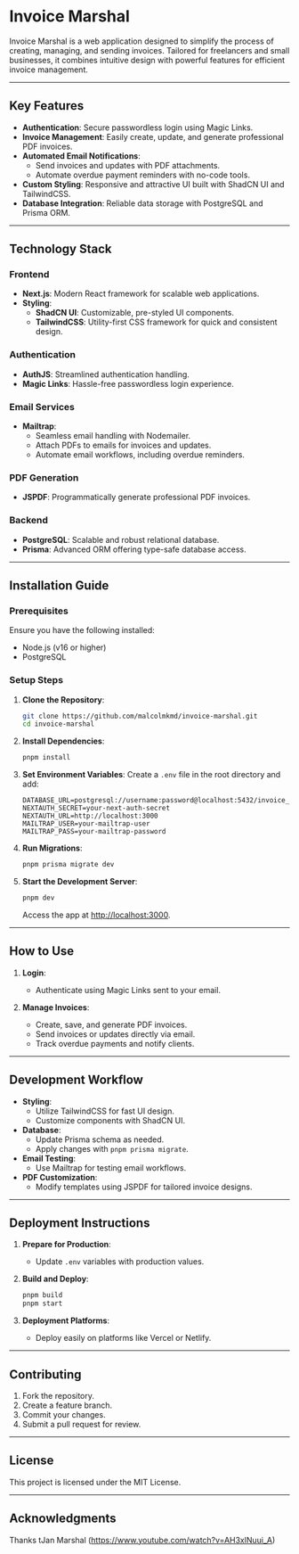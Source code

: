 # Invoice Marshal

Invoice Marshal is a web application designed to simplify the process of creating, managing, and sending invoices. Tailored for freelancers and small businesses, it combines intuitive design with powerful features for efficient invoice management.

---

## Key Features

- **Authentication**: Secure passwordless login using Magic Links.
- **Invoice Management**: Easily create, update, and generate professional PDF invoices.
- **Automated Email Notifications**:
  - Send invoices and updates with PDF attachments.
  - Automate overdue payment reminders with no-code tools.
- **Custom Styling**: Responsive and attractive UI built with ShadCN UI and TailwindCSS.
- **Database Integration**: Reliable data storage with PostgreSQL and Prisma ORM.

---

## Technology Stack

### Frontend

- **Next.js**: Modern React framework for scalable web applications.
- **Styling**:
  - **ShadCN UI**: Customizable, pre-styled UI components.
  - **TailwindCSS**: Utility-first CSS framework for quick and consistent design.

### Authentication

- **AuthJS**: Streamlined authentication handling.
- **Magic Links**: Hassle-free passwordless login experience.

### Email Services

- **Mailtrap**:
  - Seamless email handling with Nodemailer.
  - Attach PDFs to emails for invoices and updates.
  - Automate email workflows, including overdue reminders.

### PDF Generation

- **JSPDF**: Programmatically generate professional PDF invoices.

### Backend

- **PostgreSQL**: Scalable and robust relational database.
- **Prisma**: Advanced ORM offering type-safe database access.

---

## Installation Guide

### Prerequisites

Ensure you have the following installed:

- Node.js (v16 or higher)
- PostgreSQL

### Setup Steps

1. **Clone the Repository**:

   ```bash
   git clone https://github.com/malcolmkmd/invoice-marshal.git
   cd invoice-marshal
   ```

2. **Install Dependencies**:

   ```bash
   pnpm install
   ```

3. **Set Environment Variables**:
   Create a `.env` file in the root directory and add:

   ```env
   DATABASE_URL=postgresql://username:password@localhost:5432/invoice_marshal
   NEXTAUTH_SECRET=your-next-auth-secret
   NEXTAUTH_URL=http://localhost:3000
   MAILTRAP_USER=your-mailtrap-user
   MAILTRAP_PASS=your-mailtrap-password
   ```

4. **Run Migrations**:

   ```bash
   pnpm prisma migrate dev
   ```

5. **Start the Development Server**:
   ```bash
   pnpm dev
   ```
   Access the app at [http://localhost:3000](http://localhost:3000).

---

## How to Use

1. **Login**:

   - Authenticate using Magic Links sent to your email.

2. **Manage Invoices**:
   - Create, save, and generate PDF invoices.
   - Send invoices or updates directly via email.
   - Track overdue payments and notify clients.

---

## Development Workflow

- **Styling**:
  - Utilize TailwindCSS for fast UI design.
  - Customize components with ShadCN UI.
- **Database**:
  - Update Prisma schema as needed.
  - Apply changes with `pnpm prisma migrate`.
- **Email Testing**:
  - Use Mailtrap for testing email workflows.
- **PDF Customization**:
  - Modify templates using JSPDF for tailored invoice designs.

---

## Deployment Instructions

1. **Prepare for Production**:

   - Update `.env` variables with production values.

2. **Build and Deploy**:

   ```bash
   pnpm build
   pnpm start
   ```

3. **Deployment Platforms**:
   - Deploy easily on platforms like Vercel or Netlify.

---

## Contributing

1. Fork the repository.
2. Create a feature branch.
3. Commit your changes.
4. Submit a pull request for review.

---

## License

This project is licensed under the MIT License.

---

## Acknowledgments

Thanks tJan Marshal (https://www.youtube.com/watch?v=AH3xlNuui_A)

